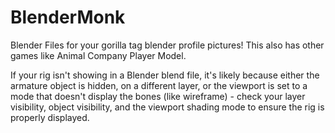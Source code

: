 # BlenderMonk
Blender Files for your gorilla tag blender profile pictures!
This also has other games like Animal Company Player Model.

If your rig isn't showing in a Blender blend file, it's likely because either the armature object is hidden, on a different layer, or the viewport is set to a mode that doesn't display the bones (like wireframe) - check your layer visibility, object visibility, and the viewport shading mode to ensure the rig is properly displayed. 
